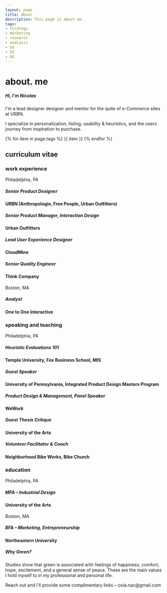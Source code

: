```yaml
---
layout: page
title: About
description: This page is about me.
tags:
- strategy
- marketing
- research
- analysis
- UX
- UI
- UE
---
```

<div class="w3-row">
  <h1> about. me</h1>
</div>

<div class="w3-row block-head">
<div class="w3-col w3-container m2 l3">
  </div>
  <div class="w3-col w3-container m8 l6">
    <h5>Hi, I'm Nicolas</h5>
    <p>I'm a lead designer designer and mentor for the quite of e-Commerce sites at URBN.</p>
    <p>I specialize in personalization, listing, usability & heuristics, and the users journey from inspiration to purchase.</p>
  </div>
  <div class="w3-col w3-container m2 l3">
  </div>
</div>

<div class="w3-row">
<div class="w3-col w3-container m2 l3">
  </div>
  <div class="w3-col w3-container m8 l6">
    {% for item in page.tags %}
      <pill>{{ item }}</pill>
    {% endfor %}
  </div>
  <div class="w3-col w3-container m2 l3">
  </div>
</div>

<div class="w3-row">
<div class="w3-col w3-container m2 l3">
  </div>
  <div class="w3-col w3-container m8 l6">
    <h2>curriculum vitae</h2>
    <h3>work experience</h3>
    <label-2>Philadelphia, PA</label-2>
    <h5>Senior Product Designer</h5><h4> URBN (Anthropologie, Free People, Urban Outfitters)</h4>
    <h5>Senior Product Manager, Interaction Design</h5><h4> Urban Outfitters</h4>
    <h5>Lead User Experience Designer</h5><h4> CloudMine</h4>
    <h5>Senior Quality Engineer</h5><h4> Think Company</h4>
    <label-2>Boston, MA</label-2>
    <h5>Analyst</h5><h4> One to One Interactive</h4>
    <h3>speaking and teaching</h3>
    <label-2>Philadelphia, PA</label-2>
    <h5>Heuristic Evaluations 101</h5><h4> Temple University, Fox Business School, MIS</h4>
    <h5>Guest Speaker</h5><h4> University of Pennsylvania, Integrated Product Design Masters Program</h4>
    <h5>Product Design & Management, Panel Speaker</h5><h4> WeWork</h4>
    <h5>Guest Thesis Critique</h5><h4> University of the Arts</h4>
    <h5>Volunteer Facilitator & Coach</h5><h4> Neighborhood Bike Works, Bike Church</h4>
    <h3>education</h3>
    <label-2>Philadelphia, PA</label-2>
    <h5>MFA – Industrial Design</h5><h4> University of the Arts</h4>
    <label-2>Boston, MA</label-2>
    <h5>BFA – Marketing, Entrepreneurship</h5><h4> Northeastern University</h4>
  </div>
  <div class="w3-col w3-container m2 l3">
  </div>
</div>
  
<div class="w3-row block">
<div class="w3-col w3-container m2 l3">
  </div>
  <div class="w3-col w3-container m8 l6">
    <h5>Why Green?</h5>
    <p>Studies show that green is associated with feelings of happiness, comfort, hope, excitement, and a general sense of peace. These are the main values I hold myself to in my professional and personal life.</p>
    <p>Reach out and I'll provide some complimentary links – coia.nac@gmail.com</p>
  </div>
  <div class="w3-col w3-container m2 l3">
  </div>
</div>
